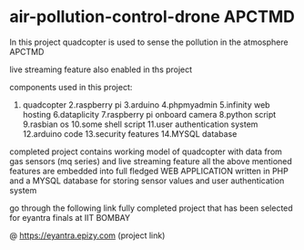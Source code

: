 # air-pollution-control-drone  APCTMD


In this project quadcopter is used to sense the pollution in the atmosphere APCTMD


live streaming feature also enabled in ths project

components used in this project:
1. quadcopter
2.raspberry pi
3.arduino
4.phpmyadmin
5.infinity web hosting 
6.dataplicity
7.raspberry pi onboard camera
8.python script
9.rasbian os
10.some shell script
11.user authentication system
12.arduino code
13.security features
14.MYSQL database



completed project contains working model of quadcopter with data from gas sensors (mq series) and live streaming feature
all the above mentioned features are embedded into full fledged WEB APPLICATION written in PHP and a MYSQL database for storing sensor values
and user authentication system


go through the following link fully completed project that has been selected for eyantra finals at IIT BOMBAY

@ https://eyantra.epizy.com   (project link)
